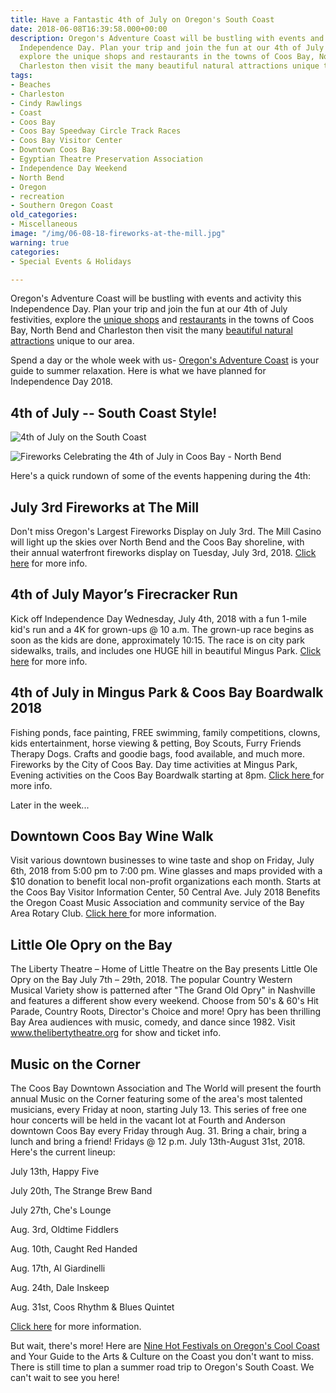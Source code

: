```yaml
---
title: Have a Fantastic 4th of July on Oregon's South Coast
date: 2018-06-08T16:39:58.000+00:00
description: Oregon's Adventure Coast will be bustling with events and activity this
  Independence Day. Plan your trip and join the fun at our 4th of July festivities,
  explore the unique shops and restaurants in the towns of Coos Bay, North Bend and
  Charleston then visit the many beautiful natural attractions unique to our area.
tags:
- Beaches
- Charleston
- Cindy Rawlings
- Coast
- Coos Bay
- Coos Bay Speedway Circle Track Races
- Coos Bay Visitor Center
- Downtown Coos Bay
- Egyptian Theatre Preservation Association
- Independence Day Weekend
- North Bend
- Oregon
- recreation
- Southern Oregon Coast
old_categories:
- Miscellaneous
image: "/img/06-08-18-fireworks-at-the-mill.jpg"
warning: true
categories:
- Special Events & Holidays

---
```

Oregon's Adventure Coast will be bustling with events and activity this Independence Day. Plan your trip and join the fun at our 4th of July festivities, explore the <a href="/shopping/">unique shops</a> and <a href="/dining/">restaurants</a> in the towns of Coos Bay, North Bend and Charleston then visit the many <a href="/adventures/">beautiful natural attractions</a> unique to our area.

Spend a day or the whole week with us- <a href="/" target="_blank" rel="noopener noreferrer">Oregon's Adventure Coast</a> is your guide to summer relaxation. Here is what we have planned for Independence Day 2018.

<h2>4th of July -- South Coast Style!</h2>

![4th of July on the South Coast](/img/1044602_10151701236136692_230114829_n.jpg)

![Fireworks Celebrating the 4th of July in Coos Bay - North Bend](/img/4th-of-july-fireworks-coos-bay-674x447.jpg)

Here's a quick rundown of some of the events happening during the 4th:

<h2>July 3rd Fireworks at The Mill</h2>

Don't miss Oregon's Largest Fireworks Display on July 3rd. The Mill Casino will light up the skies over North Bend and the Coos Bay shoreline, with their annual waterfront fireworks display on Tuesday, July 3rd, 2018. <a href="/calendar/" target="_blank" rel="noopener noreferrer">Click here</a> for more info.

<h2>4th of July Mayor’s Firecracker Run</h2>

Kick off Independence Day Wednesday, July 4th, 2018 with a fun 1-mile kid's run and a 4K for grown-ups @ 10 a.m. The grown-up race begins as soon as the kids are done, approximately 10:15. The race is on city park sidewalks, trails, and includes one HUGE hill in beautiful Mingus Park. <a href="https://www.facebook.com/events/106079593347649/" target="_blank" rel="noopener noreferrer">Click here</a> for more info.

<h2>4th of July in Mingus Park &amp; Coos Bay Boardwalk 2018</h2>

Fishing ponds, face painting, FREE swimming, family competitions, clowns, kids entertainment, horse viewing &amp; petting, Boy Scouts, Furry Friends Therapy Dogs. Crafts and goodie bags, food available, and much more. Fireworks by the City of Coos Bay. Day time activities at Mingus Park, Evening activities on the Coos Bay Boardwalk starting at 8pm. <a href="https://www.facebook.com/events/1697770890526920/" target="_blank" rel="noopener noreferrer">Click here </a>for more info.

Later in the week...

<h2>Downtown Coos Bay Wine Walk</h2>

Visit various downtown businesses to wine taste and shop on Friday, July 6th, 2018 from 5:00 pm to 7:00 pm. Wine glasses and maps provided with a $10 donation to benefit local non-profit organizations each month. Starts at the Coos Bay Visitor Information Center, 50 Central Ave. July 2018 Benefits the Oregon Coast Music Association and community service of the Bay Area Rotary Club. <a href="/calendar/" target="_blank" rel="noopener noreferrer">Click here </a>for more information.

<h2>Little Ole Opry on the Bay</h2>

The Liberty Theatre – Home of Little Theatre on the Bay presents Little Ole Opry on the Bay July 7th – 29th, 2018. The popular Country Western Musical Variety show is patterned after "The Grand Old Opry" in Nashville and features a different show every weekend. Choose from 50's &amp; 60's Hit Parade, Country Roots, Director's Choice and more! Opry has been thrilling Bay Area audiences with music, comedy, and dance since 1982. Visit <a href="http://www.thelibertytheatre.org/" target="_blank" rel="noopener noreferrer">www.thelibertytheatre.org</a> for show and ticket info.

<h2>Music on the Corner</h2>

The Coos Bay Downtown Association and The World will present the fourth annual Music on the Corner featuring some of the area's most talented musicians, every Friday at noon, starting July 13. This series of free one hour concerts will be held in the vacant lot at Fourth and Anderson downtown Coos Bay every Friday through Aug. 31. Bring a chair, bring a lunch and bring a friend! Fridays @ 12 p.m. July 13th-August 31st, 2018. Here's the current lineup: 

July 13th, Happy Five

July 20th, The Strange Brew Band

July 27th, Che's Lounge

Aug. 3rd, Oldtime Fiddlers

Aug. 10th, Caught Red Handed

Aug. 17th, Al Giardinelli

Aug. 24th, Dale Inskeep

Aug. 31st, Coos Rhythm & Blues Quintet 

<a href="https://theworldlink.com/lifestyles/go/music-on-the-corner-returns-to-coos-bay-on-july/article_b722c2b8-b1fd-5203-9c72-03a98f77b9a3.html" target="_blank" rel="noopener noreferrer">Click here</a> for more information. 

But wait, there's more! Here are <a href="/blog/2018-05-22-nine-hot-festivals-on-oregons-cool-coast-plan-your-trip-now/" target="_blank" rel="noopener noreferrer">Nine Hot Festivals on Oregon's Cool Coast</a> and Your Guide to the Arts &amp; Culture on the Coast you don't want to miss. There is still time to plan a summer road trip to Oregon's South Coast. We can't wait to see you here!